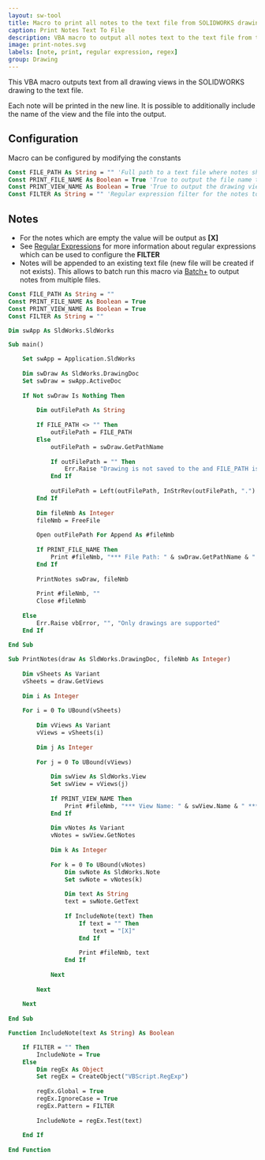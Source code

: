 ```yaml
---
layout: sw-tool
title: Macro to print all notes to the text file from SOLIDWORKS drawing
caption: Print Notes Text To File
description: VBA macro to output all notes text to the text file from the SOLIDWORKS drawing file
image: print-notes.svg
labels: [note, print, regular expression, regex]
group: Drawing
---
```

This VBA macro outputs text from all drawing views in the SOLIDWORKS drawing to the text file.

Each note will be printed in the new line. It is possible to additionally include the name of the view and the file into the output.

## Configuration

Macro can be configured by modifying the constants

~~~ vb
Const FILE_PATH As String = "" 'Full path to a text file where notes should be written. If empty file is saved with the same name as the original file with _Note.txt prefix
Const PRINT_FILE_NAME As Boolean = True 'True to output the file name to the text file
Const PRINT_VIEW_NAME As Boolean = True 'True to output the drawing view name to the text file
Const FILTER As String = "" 'Regular expression filter for the notes to include (e.g. \d+ to include all notes containing numeric value)
~~~

## Notes

* For the notes which are empty the value will be output as **\[X\]**
* See [Regular Expressions](https://docs.microsoft.com/en-us/dotnet/standard/base-types/the-regular-expression-object-model) for more information about regular expressions which can be used to configure the **FILTER**
* Notes will be appended to an existing text file (new file will be created if not exists). This allows to batch run this macro via [Batch+](https://cadplus.xarial.com/batch/) to output notes from multiple files.

~~~ vb
Const FILE_PATH As String = ""
Const PRINT_FILE_NAME As Boolean = True
Const PRINT_VIEW_NAME As Boolean = True
Const FILTER As String = ""

Dim swApp As SldWorks.SldWorks

Sub main()

    Set swApp = Application.SldWorks
    
    Dim swDraw As SldWorks.DrawingDoc
    Set swDraw = swApp.ActiveDoc
    
    If Not swDraw Is Nothing Then
        
        Dim outFilePath As String
        
        If FILE_PATH <> "" Then
            outFilePath = FILE_PATH
        Else
            outFilePath = swDraw.GetPathName
            
            If outFilePath = "" Then
                Err.Raise "Drawing is not saved to the and FILE_PATH is not specified"
            End If
            
            outFilePath = Left(outFilePath, InStrRev(outFilePath, ".") - 1) & "_Notes.txt"
        End If
        
        Dim fileNmb As Integer
        fileNmb = FreeFile
    
        Open outFilePath For Append As #fileNmb
    
        If PRINT_FILE_NAME Then
            Print #fileNmb, "*** File Path: " & swDraw.GetPathName & " ***"
        End If
    
        PrintNotes swDraw, fileNmb
        
        Print #fileNmb, ""
        Close #fileNmb
        
    Else
        Err.Raise vbError, "", "Only drawings are supported"
    End If
    
End Sub

Sub PrintNotes(draw As SldWorks.DrawingDoc, fileNmb As Integer)
    
    Dim vSheets As Variant
    vSheets = draw.GetViews
    
    Dim i As Integer
        
    For i = 0 To UBound(vSheets)
        
        Dim vViews As Variant
        vViews = vSheets(i)
        
        Dim j As Integer
        
        For j = 0 To UBound(vViews)
            
            Dim swView As SldWorks.View
            Set swView = vViews(j)
            
            If PRINT_VIEW_NAME Then
                Print #fileNmb, "*** View Name: " & swView.Name & " ***"
            End If
            
            Dim vNotes As Variant
            vNotes = swView.GetNotes
            
            Dim k As Integer
            
            For k = 0 To UBound(vNotes)
                Dim swNote As SldWorks.Note
                Set swNote = vNotes(k)
                
                Dim text As String
                text = swNote.GetText
                
                If IncludeNote(text) Then
                    If text = "" Then
                        text = "[X]"
                    End If
                    
                    Print #fileNmb, text
                End If
                
            Next
            
        Next
        
    Next
    
End Sub

Function IncludeNote(text As String) As Boolean

    If FILTER = "" Then
        IncludeNote = True
    Else
        Dim regEx As Object
        Set regEx = CreateObject("VBScript.RegExp")
        
        regEx.Global = True
        regEx.IgnoreCase = True
        regEx.Pattern = FILTER
        
        IncludeNote = regEx.Test(text)
    
    End If
    
End Function
~~~



